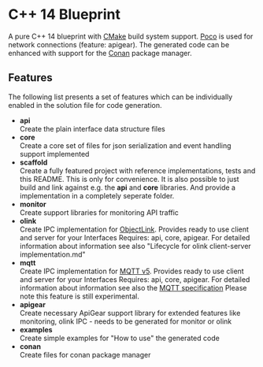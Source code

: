# C++ 14 Blueprint

A pure C++ 14 blueprint with [CMake](https://cmake.org/) build system support.
[Poco](https://pocoproject.org/) is used for network connections (feature: apigear).
The generated code can be enhanced with support for the [Conan](https://conan.io/) package manager.

## Features
The following list presents a set of features which can be individually enabled in the solution file for code generation.

* **api**<br/>
    Create the plain interface data structure files
* **core**<br/>
    Create a core set of files for json serialization and event handling support implemented
* **scaffold**<br/>
    Create a fully featured project with reference implementations, tests and this README. This is only for convenience. It is also possible to just build and link against e.g. the **api** and **core** libraries. And provide a implementation in a completely seperate folder.
* **monitor**<br/>
    Create support libraries for monitoring API traffic
* **olink**<br/>
    Create IPC implementation for [ObjectLink](https://objectlinkprotocol.net/). Provides ready to use client and server for your Interfaces
    Requires: api, core, apigear. For detailed information about information see also "Lifecycle for olink client-server implementation.md"
* **mqtt**<br/>
    Create IPC implementation for [MQTT v5](https://mqtt.org/). Provides ready to use client and server for your Interfaces
    Requires: api, core, apigear. For detailed information about information see also the [MQTT specification](https://docs.oasis-open.org/mqtt/mqtt/v5.0/mqtt-v5.0.html)
    Please note this feature is still experimental.
* **apigear**<br/>
    Create necessary ApiGear support library for extended features like monitoring, olink IPC - needs to be generated for monitor or olink
* **examples**<br/>
    Create simple examples for "How to use" the generated code
* **conan**<br/>
    Create files for conan package manager

